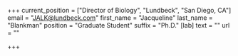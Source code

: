 +++
current_position = ["Director of Biology", "Lundbeck", "San Diego, CA"]
email = "JALK@lundbeck.com"
first_name = "Jacqueline"
last_name = "Blankman"
position = "Graduate Student"
suffix = "Ph.D."
[lab]
text = ""
url = ""

+++

